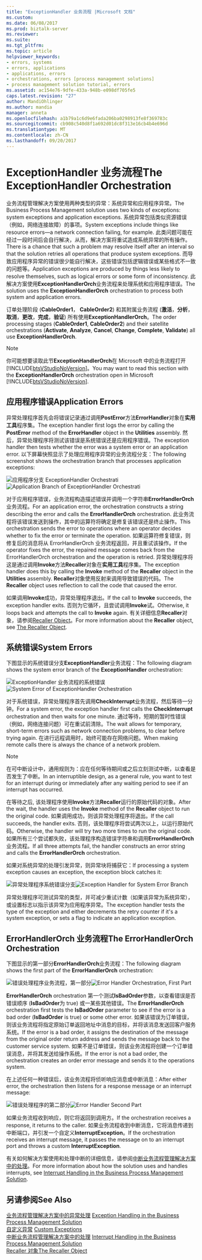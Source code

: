```yaml
---
title: "ExceptionHandler 业务流程 |Microsoft 文档"
ms.custom: 
ms.date: 06/08/2017
ms.prod: biztalk-server
ms.reviewer: 
ms.suite: 
ms.tgt_pltfrm: 
ms.topic: article
helpviewer_keywords:
- errors, systems
- errors, applications
- applications, errors
- orchestrations, errors [process management solutions]
- process management solution tutorial, errors
ms.assetid: ac154e76-9dfe-433a-948b-e098df705fe5
caps.latest.revision: "27"
author: MandiOhlinger
ms.author: mandia
manager: anneta
ms.openlocfilehash: a1b79a1c6d9e6fada206ba0298913fe8f369783c
ms.sourcegitcommit: cb908c540d8f1a692d01dc8f313e16cb4b4e696d
ms.translationtype: MT
ms.contentlocale: zh-CN
ms.lasthandoff: 09/20/2017
---
```

# <a name="the-exceptionhandler-orchestration"></a><span data-ttu-id="be33e-102">ExceptionHandler 业务流程</span><span class="sxs-lookup"><span data-stu-id="be33e-102">The ExceptionHandler Orchestration</span></span>
<span data-ttu-id="be33e-103">业务流程管理解决方案使用两种类型的异常：系统异常和应用程序异常。</span><span class="sxs-lookup"><span data-stu-id="be33e-103">The Business Process Management solution uses two kinds of exceptions: system exceptions and application exceptions.</span></span> <span data-ttu-id="be33e-104">系统异常包括类似资源错误（例如，网络连接故障）的事项。</span><span class="sxs-lookup"><span data-stu-id="be33e-104">System exceptions include things like resource errors—a network connection failing, for example.</span></span> <span data-ttu-id="be33e-105">此类问题可能在经过一段时间后会自行解决，从而，解决方案将重试造成系统异常的所有操作。</span><span class="sxs-lookup"><span data-stu-id="be33e-105">There is a chance that such a problem may resolve itself after an interval so that the solution retries all operations that produce system exceptions.</span></span> <span data-ttu-id="be33e-106">而导致应用程序异常的错误很少能自行解决，这些错误包括逻辑错误或某些格式不一致的问题等。</span><span class="sxs-lookup"><span data-stu-id="be33e-106">Application exceptions are produced by things less likely to resolve themselves, such as logical errors or some form of inconsistency.</span></span> <span data-ttu-id="be33e-107">此解决方案使用**ExceptionHandlerOrch**业务流程来处理系统和应用程序错误。</span><span class="sxs-lookup"><span data-stu-id="be33e-107">The solution uses the **ExceptionHandlerOrch** orchestration to process both system and application errors.</span></span>  
  
 <span data-ttu-id="be33e-108">订单处理阶段 (**CableOrder1**， **CableOrder2**) 和其附属业务流程 (**激活**，**分析**， **取消**，**更改**，**完成**，**验证**) 所有使用**ExceptionHandlerOrch**。</span><span class="sxs-lookup"><span data-stu-id="be33e-108">The order processing stages (**CableOrder1**, **CableOrder2**) and their satellite orchestrations (**Activate**, **Analyze**, **Cancel**, **Change**, **Complete**, **Validate**) all use **ExceptionHandlerOrch**.</span></span>  
  
> [!NOTE]
>  <span data-ttu-id="be33e-109">你可能想要读取此节**ExceptionHandlerOrch**在 Microsoft 中的业务流程打开[!INCLUDE[btsVStudioNoVersion](../includes/btsvstudionoversion-md.md)]。</span><span class="sxs-lookup"><span data-stu-id="be33e-109">You may want to read this section with the **ExceptionHandlerOrch** orchestration open in Microsoft [!INCLUDE[btsVStudioNoVersion](../includes/btsvstudionoversion-md.md)].</span></span>  
  
## <a name="application-errors"></a><span data-ttu-id="be33e-110">应用程序错误</span><span class="sxs-lookup"><span data-stu-id="be33e-110">Application Errors</span></span>  
 <span data-ttu-id="be33e-111">异常处理程序首先会将错误记录通过调用**PostError**方法**ErrorHandler**对象在**实用工具**程序集。</span><span class="sxs-lookup"><span data-stu-id="be33e-111">The exception handler first logs the error by calling the **PostError** method of the **ErrorHandler** object in the **Utilities** assembly.</span></span> <span data-ttu-id="be33e-112">然后，异常处理程序将测试该错误是系统错误还是应用程序错误。</span><span class="sxs-lookup"><span data-stu-id="be33e-112">The exception handler then tests whether the error was a system error or an application error.</span></span> <span data-ttu-id="be33e-113">以下屏幕快照显示了处理应用程序异常的业务流程分支：</span><span class="sxs-lookup"><span data-stu-id="be33e-113">The following screenshot shows the orchestration branch that processes application exceptions:</span></span>  
  
 <span data-ttu-id="be33e-114">![应用程序分支 ExceptionHandler Orchestrati](../core/media/applicationerrorbranchofexceptionhandler.gif "ApplicationErrorBranchofExceptionHandler")</span><span class="sxs-lookup"><span data-stu-id="be33e-114">![Application Branch of ExceptionHandler Orchestrati](../core/media/applicationerrorbranchofexceptionhandler.gif "ApplicationErrorBranchofExceptionHandler")</span></span>  
  
 <span data-ttu-id="be33e-115">对于应用程序错误，业务流程构造描述错误并调用一个字符串**ErrorHandlerOrch**业务流程。</span><span class="sxs-lookup"><span data-stu-id="be33e-115">For an application error, the orchestration constructs a string describing the error and calls the **ErrorHandlerOrch** orchestration.</span></span> <span data-ttu-id="be33e-116">此业务流程将该错误发送到操作，其中的运算符将确定是修复该错误还是终止操作。</span><span class="sxs-lookup"><span data-stu-id="be33e-116">This orchestration sends the error to operations where an operator decides whether to fix the error or terminate the operation.</span></span> <span data-ttu-id="be33e-117">如果运算符修复错误，则修复后的消息将从 ErrorHandlerOrch 业务流程返回，并且重试该操作。</span><span class="sxs-lookup"><span data-stu-id="be33e-117">If the operator fixes the error, the repaired message comes back from the ErrorHandlerOrch orchestration and the operation is retried.</span></span> <span data-ttu-id="be33e-118">异常处理程序将这是通过调用**Invoke**方法**Recaller**对象在**实用工具**程序集。</span><span class="sxs-lookup"><span data-stu-id="be33e-118">The exception handler does this by calling the **Invoke** method of the **Recaller** object in the **Utilities** assembly.</span></span> <span data-ttu-id="be33e-119">**Recaller**对象使用反射来调用导致错误的代码。</span><span class="sxs-lookup"><span data-stu-id="be33e-119">The **Recaller** object uses reflection to call the code that caused the error.</span></span>  
  
 <span data-ttu-id="be33e-120">如果调用**Invoke**成功，异常处理程序退出。</span><span class="sxs-lookup"><span data-stu-id="be33e-120">If the call to **Invoke** succeeds, the exception handler exits.</span></span> <span data-ttu-id="be33e-121">否则为它循环，且尝试调用**Invoke**试。</span><span class="sxs-lookup"><span data-stu-id="be33e-121">Otherwise, it loops back and attempts the call to **Invoke** again.</span></span> <span data-ttu-id="be33e-122">有关详细信息**Recaller**对象，请参阅[Recaller Object](../core/the-recaller-object.md)。</span><span class="sxs-lookup"><span data-stu-id="be33e-122">For more information about the **Recaller** object, see [The Recaller Object](../core/the-recaller-object.md).</span></span>  
  
## <a name="system-errors"></a><span data-ttu-id="be33e-123">系统错误</span><span class="sxs-lookup"><span data-stu-id="be33e-123">System Errors</span></span>  
 <span data-ttu-id="be33e-124">下图显示的系统错误分支**ExceptionHandler**业务流程：</span><span class="sxs-lookup"><span data-stu-id="be33e-124">The following diagram shows the system error branch of the **ExceptionHandler** orchestration:</span></span>  
  
 <span data-ttu-id="be33e-125">![ExceptionHandler 业务流程的系统错误](../core/media/systemerrorbranchofexceptionhandler.gif "SystemErrorBranchofExceptionHandler")</span><span class="sxs-lookup"><span data-stu-id="be33e-125">![System Error of ExceptionHandler Orchestration](../core/media/systemerrorbranchofexceptionhandler.gif "SystemErrorBranchofExceptionHandler")</span></span>  
  
 <span data-ttu-id="be33e-126">对于系统错误，异常处理程序首先调用**CheckInterrupt**业务流程，然后等待一分钟。</span><span class="sxs-lookup"><span data-stu-id="be33e-126">For a system error, the exception handler first calls the **CheckInterrupt** orchestration and then waits for one minute.</span></span> <span data-ttu-id="be33e-127">通过等待，短期的暂时性错误（例如，网络连接问题）可在重试前清除。</span><span class="sxs-lookup"><span data-stu-id="be33e-127">The wait allows for temporary, short-term errors such as network connection problems, to clear before trying again.</span></span> <span data-ttu-id="be33e-128">在进行远程调用时，始终可能存在网络问题。</span><span class="sxs-lookup"><span data-stu-id="be33e-128">When making remote calls there is always the chance of a network problem.</span></span>  
  
> [!NOTE]
>  <span data-ttu-id="be33e-129">在可中断设计中，通用规则为：应在任何等待期间或之后立刻测试中断，以查看是否发生了中断。</span><span class="sxs-lookup"><span data-stu-id="be33e-129">In an interruptible design, as a general rule, you want to test for an interrupt during or immediately after any waiting period to see if an interrupt has occurred.</span></span>  
  
 <span data-ttu-id="be33e-130">在等待之后, 该处理程序使用**Invoke**方法**Recaller**运行的原始代码的对象。</span><span class="sxs-lookup"><span data-stu-id="be33e-130">After the wait, the handler uses the **Invoke** method of the **Recaller** object to run the original code.</span></span> <span data-ttu-id="be33e-131">如果调用成功，则该异常处理程序将退出。</span><span class="sxs-lookup"><span data-stu-id="be33e-131">If the call succeeds, the handler exits.</span></span> <span data-ttu-id="be33e-132">否则，该处理程序将尝试两次以上，以运行原始代码。</span><span class="sxs-lookup"><span data-stu-id="be33e-132">Otherwise, the handler will try two more times to run the original code.</span></span> <span data-ttu-id="be33e-133">如果所有三个尝试都失败，该处理程序构造错误字符串和调用**ErrorHandlerOrch**业务流程。</span><span class="sxs-lookup"><span data-stu-id="be33e-133">If all three attempts fail, the handler constructs an error string and calls the **ErrorHandlerOrch** orchestration.</span></span>  
  
 <span data-ttu-id="be33e-134">如果对系统异常的处理引发异常，则异常块将捕获它：</span><span class="sxs-lookup"><span data-stu-id="be33e-134">If processing a system exception causes an exception, the exception block catches it:</span></span>  
  
 <span data-ttu-id="be33e-135">![异常处理程序系统错误分支](../core/media/exceptionhandlerofsystemerrorbranch.gif "ExceptionHandlerofSystemErrorBranch")</span><span class="sxs-lookup"><span data-stu-id="be33e-135">![Exception Handler for System Error Branch](../core/media/exceptionhandlerofsystemerrorbranch.gif "ExceptionHandlerofSystemErrorBranch")</span></span>  
  
 <span data-ttu-id="be33e-136">异常处理程序可测试异常的类型，并可减少重试计数（如果该异常为系统异常），或设置标志以指示该异常为应用程序异常。</span><span class="sxs-lookup"><span data-stu-id="be33e-136">The exception handler tests the type of the exception and either decrements the retry counter if it's a system exception, or sets a flag to indicate an application exception.</span></span>  
  
## <a name="the-errorhandlerorch-orchestration"></a><span data-ttu-id="be33e-137">ErrorHandlerOrch 业务流程</span><span class="sxs-lookup"><span data-stu-id="be33e-137">The ErrorHandlerOrch Orchestration</span></span>  
 <span data-ttu-id="be33e-138">下图显示的第一部分**ErrorHandlerOrch**业务流程：</span><span class="sxs-lookup"><span data-stu-id="be33e-138">The following diagram shows the first part of the **ErrorHandlerOrch** orchestration:</span></span>  
  
 <span data-ttu-id="be33e-139">![错误处理程序业务流程，第一部分](../core/media/errorhandlerfirstpart.gif "ErrorHandlerFirstPart")</span><span class="sxs-lookup"><span data-stu-id="be33e-139">![Error Handler Orchestration, First Part](../core/media/errorhandlerfirstpart.gif "ErrorHandlerFirstPart")</span></span>  
  
 <span data-ttu-id="be33e-140">**ErrorHandlerOrch** orchestration 第一个测试**IsBadOrder**参数，以查看错误是否错误顺序 (**IsBadOrder**为 true) 或一某些其他错误。</span><span class="sxs-lookup"><span data-stu-id="be33e-140">The **ErrorHandlerOrch** orchestration first tests the **IsBadOrder** parameter to see if the error is a bad order (**IsBadOrder** is true) or some other error.</span></span> <span data-ttu-id="be33e-141">如果该错误为订单错误，则该业务流程将指定原始订单返回地址中消息的目标，并将该消息发送回客户服务系统。</span><span class="sxs-lookup"><span data-stu-id="be33e-141">If the error is a bad order, it assigns the destination of the message from the original order return address and sends the message back to the customer service system.</span></span> <span data-ttu-id="be33e-142">如果不是订单错误，则该业务流程将创建一个订单错误消息，并将其发送给操作系统。</span><span class="sxs-lookup"><span data-stu-id="be33e-142">If the error is not a bad order, the orchestration creates an order error message and sends it to the operations system.</span></span>  
  
 <span data-ttu-id="be33e-143">在上述任何一种错误后，该业务流程将侦听响应消息或中断消息：</span><span class="sxs-lookup"><span data-stu-id="be33e-143">After either error, the orchestration then listens for a response message or an interrupt message:</span></span>  
  
 <span data-ttu-id="be33e-144">![错误处理程序的第二部分](../core/media/errorhandlersecondpart.gif "ErrorHandlerSecondPart")</span><span class="sxs-lookup"><span data-stu-id="be33e-144">![Error Handler Second Part](../core/media/errorhandlersecondpart.gif "ErrorHandlerSecondPart")</span></span>  
  
 <span data-ttu-id="be33e-145">如果业务流程收到响应，则它将返回到调用方。</span><span class="sxs-lookup"><span data-stu-id="be33e-145">If the orchestration receives a response, it returns to the caller.</span></span> <span data-ttu-id="be33e-146">如果业务流程收到中断消息，它将消息传递到中断端口，并引发一个自定义**InterruptException**。</span><span class="sxs-lookup"><span data-stu-id="be33e-146">If the orchestration receives an interrupt message, it passes the message on to an interrupt port and throws a custom **InterruptException**.</span></span>  
  
 <span data-ttu-id="be33e-147">有关如何解决方案使用和处理中断的详细信息，请参阅[中断业务流程管理解决方案中的处理](../core/interrupt-handling-in-the-business-process-management-solution.md)。</span><span class="sxs-lookup"><span data-stu-id="be33e-147">For more information about how the solution uses and handles interrupts, see [Interrupt Handling in the Business Process Management Solution](../core/interrupt-handling-in-the-business-process-management-solution.md).</span></span>  
  
## <a name="see-also"></a><span data-ttu-id="be33e-148">另请参阅</span><span class="sxs-lookup"><span data-stu-id="be33e-148">See Also</span></span>  
 <span data-ttu-id="be33e-149">[业务流程管理解决方案中的异常处理](../core/exception-handling-in-the-business-process-management-solution.md) </span><span class="sxs-lookup"><span data-stu-id="be33e-149">[Exception Handling in the Business Process Management Solution](../core/exception-handling-in-the-business-process-management-solution.md) </span></span>  
 <span data-ttu-id="be33e-150">[自定义异常](../core/custom-exceptions.md) </span><span class="sxs-lookup"><span data-stu-id="be33e-150">[Custom Exceptions](../core/custom-exceptions.md) </span></span>  
 <span data-ttu-id="be33e-151">[中断业务流程管理解决方案中的处理](../core/interrupt-handling-in-the-business-process-management-solution.md) </span><span class="sxs-lookup"><span data-stu-id="be33e-151">[Interrupt Handling in the Business Process Management Solution](../core/interrupt-handling-in-the-business-process-management-solution.md) </span></span>  
 [<span data-ttu-id="be33e-152">Recaller 对象</span><span class="sxs-lookup"><span data-stu-id="be33e-152">The Recaller Object</span></span>](../core/the-recaller-object.md)